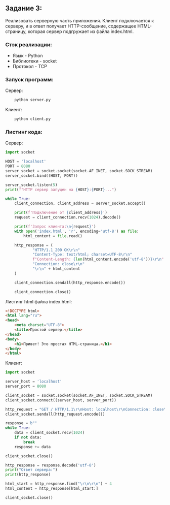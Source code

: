 ## Задание 3:
Реализовать серверную часть приложения. 
Клиент подключается к серверу, и в ответ получает HTTP-сообщение, 
содержащее HTML-страницу, которая сервер подгружает из файла index.html.

### Стэк реализации:
- Язык - Python
- Библиотеки - socket
- Протокол - TCP

### Запуск программ:
Сервер:
```bash
    python server.py
```
Клиент:
```bash
    python client.py
```

### Листинг кода:

Сервер:
```python
import socket

HOST = 'localhost'
PORT = 8080
server_socket = socket.socket(socket.AF_INET, socket.SOCK_STREAM)
server_socket.bind((HOST, PORT))

server_socket.listen(5)
print(f"HTTP сервер запущен на {HOST}:{PORT}...")

while True:
    client_connection, client_address = server_socket.accept()

    print(f'Подключение от {client_address}')
    request = client_connection.recv(1024).decode()

    print(f'Запрос клиента:\n{request}')
    with open('index.html', 'r', encoding='utf-8') as file:
        html_content = file.read()

    http_response = (
            "HTTP/1.1 200 OK\r\n"
            "Content-Type: text/html; charset=UTF-8\r\n"
            f"Content-Length: {len(html_content.encode('utf-8'))}\r\n"
            "Connection: close\r\n"
            "\r\n" + html_content
    )

    client_connection.sendall(http_response.encode())

    client_connection.close()
```

Листинг html файла index.html:
```html
<!DOCTYPE html>
<html lang="ru">
<head>
    <meta charset="UTF-8">
    <title>Простой сервер.</title>
</head>
<body>
    <h1>Привет! Это простая HTML-страница.</h1>
</body>
</html>
```

Клиент:
```python
import socket

server_host = 'localhost'
server_port = 8080

client_socket = socket.socket(socket.AF_INET, socket.SOCK_STREAM)
client_socket.connect((server_host, server_port))

http_request = "GET / HTTP/1.1\r\nHost: localhost\r\nConnection: close\r\n\r\n"
client_socket.sendall(http_request.encode())

response = b""
while True:
    data = client_socket.recv(1024)
    if not data:
        break
    response += data

client_socket.close()

http_response = response.decode('utf-8')
print("Ответ сервера:")
print(http_response)

html_start = http_response.find("\r\n\r\n") + 4
html_content = http_response[html_start:]

client_socket.close()
```